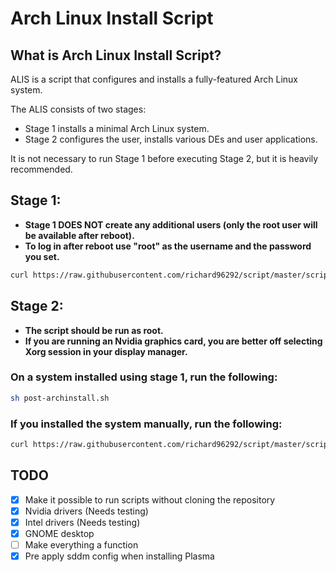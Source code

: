 # Arch Linux Install Script

## What is Arch Linux Install Script?

ALIS is a script that configures and installs a fully-featured Arch Linux system.

The ALIS consists of two stages:

- Stage 1 installs a minimal Arch Linux system.
- Stage 2 configures the user, installs various DEs and user applications.

It is not necessary to run Stage 1 before executing Stage 2, but it is heavily recommended.

## Stage 1:

- **Stage 1 DOES NOT create any additional users (only the root user will be available after reboot).**
- **To log in after reboot use "root" as the username and the password you set.**

```sh
curl https://raw.githubusercontent.com/richard96292/script/master/scripts/1-archinstall.sh | sh
```

## Stage 2:

- **The script should be run as root.**
- **If you are running an Nvidia graphics card, you are better off selecting Xorg session in your display manager.**

### On a system installed using stage 1, run the following:

```sh
sh post-archinstall.sh
```

### If you installed the system manually, run the following:

```sh
curl https://raw.githubusercontent.com/richard96292/script/master/scripts/post-archinstall.sh | sh
```

## TODO

- [x] Make it possible to run scripts without cloning the repository
- [x] Nvidia drivers (Needs testing)
- [x] Intel drivers (Needs testing)
- [x] GNOME desktop
- [ ] Make everything a function
- [x] Pre apply sddm config when installing Plasma
